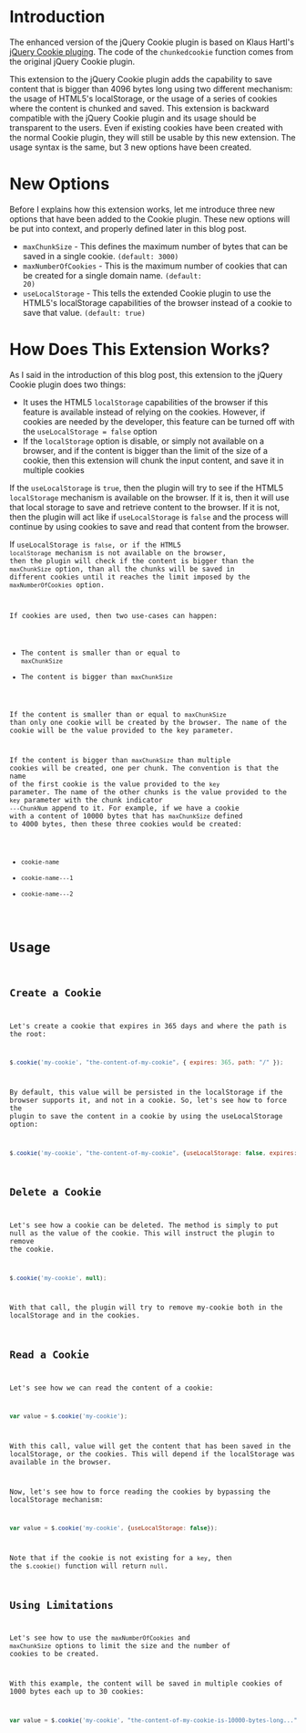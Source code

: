 Introduction
============

The enhanced version of the jQuery Cookie plugin is based on Klaus Hartl's [jQuery Cookie pluging](https://github.com/carhartl/jquery-cookie). The code of the <code>chunkedcookie</code> function comes from the original jQuery Cookie plugin.

This extension to the jQuery Cookie plugin adds the capability to save content that is bigger than 4096 bytes long using two different mechanism: the usage of HTML5's localStorage, or the usage of a series of cookies where the content is chunked and saved. This extension is backward compatible with the jQuery Cookie plugin and its usage should be transparent to the users. Even if existing cookies have been created with the normal Cookie plugin, they will still be usable by this new extension. The usage syntax is the same, but 3 new options have been created.

New Options
===========

Before I explains how this extension works, let me introduce three new options that have been added to the Cookie plugin. These new options will be put into context, and properly defined later in this blog post.

* <code>maxChunkSize</code> - This defines the maximum number of bytes that can be saved in a single cookie. <code>(default: 3000)</code>
* <code>maxNumberOfCookies</code> - This is the maximum number of cookies that can be created for a single domain name. <code>(default: 20)</code>
* <code>useLocalStorage</code> - This tells the extended Cookie plugin to use the HTML5's localStorage capabilities of the browser instead of a cookie to save that value. <code>(default: true)</code>


How Does This Extension Works?
==============================

As I said in the introduction of this blog post, this extension to the jQuery Cookie plugin does two things:

* It uses the HTML5 <code>localStorage</code> capabilities of the browser if this feature is available instead of relying on the cookies. However, if cookies are needed by the developer, this feature can be turned off with the <code>useLocalStorage = false</code> option
* If the <code>localStorage</code> option is disable, or simply not available on a browser, and if the content is bigger than the limit of the size of a cookie, then this extension will chunk the input content, and save it in multiple cookies

If the <code>useLocalStorage</code> is <code>true</code>, then the plugin will try to see if the HTML5 <code>localStorage</code> mechanism is available on the browser. If it is, then it will use that local storage to save and retrieve content to the browser. If it is not, then the plugin will act like if <code>useLocalStorage</code> is <code>false</code> and the process will continue by using cookies to save and read that content from the browser.

If <code>useLocalStorage is <code>false</code>, or if the HTML5 <code>localStorage</code> mechanism is not available on the browser, then the plugin will check if the content is bigger than the <code>maxChunkSize</code> option, than all the chunks will be saved in different cookies until it reaches the limit imposed by the <code>maxNumberOfCookies</code> option.

If cookies are used, then two use-cases can happen:

* The content is smaller than or equal to <code>maxChunkSize</code>
* The content is bigger than <code>maxChunkSize</code>

If the content is smaller than or equal to <code>maxChunkSize</code> than only one cookie will be created by the browser. The name of the cookie will be the value provided to the key parameter.

If the content is bigger than <code>maxChunkSize</code> than multiple cookies will be created, one per chunk. The convention is that the name of the first cookie is the value provided to the <code>key</code> parameter. The name of the other chunks is the value provided to the <code>key</code> parameter with the chunk indicator <code>---ChunkNum</code> append to it. For example, if we have a cookie with a content of 10000 bytes that has <code>maxChunkSize</code> defined to 4000 bytes, then these three cookies would be created:

* <code>cookie-name</code>
* <code>cookie-name---1</code>
* <code>cookie-name---2</code>

Usage
=====

Create a Cookie
---------------

Let's create a cookie that expires in 365 days and where the path is the root:



```javascript
$.cookie('my-cookie', "the-content-of-my-cookie", { expires: 365, path: "/" });
```

By default, this value will be persisted in the localStorage if the browser supports it, and not in a cookie. So, let's see how to force the plugin to save the content in a cookie by using the useLocalStorage option:

```javascript
$.cookie('my-cookie', "the-content-of-my-cookie", {useLocalStorage: false, expires: 365, path: "/" });
```

Delete a Cookie
---------------

Let's see how a cookie can be deleted. The method is simply to put null as the value of the cookie. This will instruct the plugin to remove the cookie.

```javascript
$.cookie('my-cookie', null);
```

With that call, the plugin will try to remove my-cookie both in the localStorage and in the cookies.

Read a Cookie
-------------

Let's see how we can read the content of a cookie:

```javascript
var value = $.cookie('my-cookie');
```

With this call, value will get the content that has been saved in the localStorage, or the cookies. This will depend if the localStorage was available in the browser.

Now, let's see how to force reading the cookies by bypassing the localStorage mechanism:

```javascript
var value = $.cookie('my-cookie', {useLocalStorage: false});
```

Note that if the cookie is not existing for a <code>key</code>, then the <code>$.cookie()</code> function will return <code>null</code>.

Using Limitations
-----------------

Let's see how to use the <code>maxNumberOfCookies</code> and <code>maxChunkSize</code> options to limit the size and the number of cookies to be created.

With this example, the content will be saved in multiple cookies of 1000 bytes each up to 30 cookies:

```javascript
var value = $.cookie('my-cookie', "the-content-of-my-cookie-is-10000-bytes-long...", {useLocalStorage: false, maxChunkSize: 1000, maxNumberOfCookies: 30, expires: 365, path: "/" });
```
